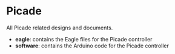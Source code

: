 Picade
======

All Picade related designs and documents.

- **eagle**: contains the Eagle files for the Picade controller
- **software**: contains the Arduino code for the Picade controller
